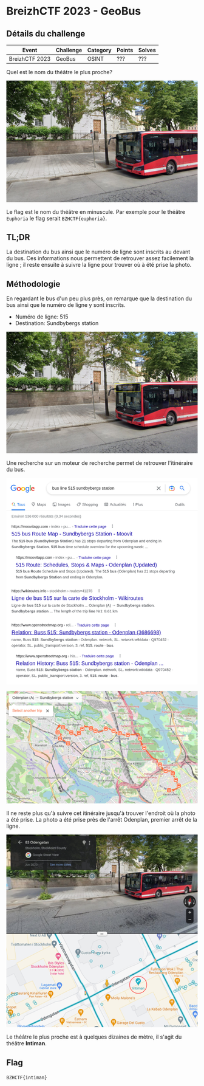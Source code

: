 BreizhCTF 2023 - GeoBus
=======================

## Détails du challenge

| Event          | Challenge       | Category | Points | Solves |
|----------------|-----------------|----------|--------|--------|
| BreizhCTF 2023 | GeoBus          | OSINT    | ???    | ???    |


Quel est le nom du théâtre le plus proche?

![Challenge picture](../Challenge/geobus.jpg)

Le flag est le nom du théâtre en minuscule. Par exemple pour le théâtre `Euphoria` le flag serait `BZHCTF{euphoria}`.

## TL;DR

La destination du bus ainsi que le numéro de ligne sont inscrits au devant du bus. Ces informations nous permettent de retrouver assez facilement la ligne ; il reste ensuite à suivre la ligne pour trouver où à été prise la photo.

## Méthodologie

En regardant le bus d'un peu plus près, on remarque que la destination du bus ainsi que le numéro de ligne y sont inscrits.

* Numéro de ligne: 515
* Destination: Sundbybergs station

![Step 1](./wu-step-1.jpg)

Une recherche sur un moteur de recherche permet de retrouver l'itinéraire du bus.

![Step 2](./wu-step-2.jpg)

![Step 3](./wu-step-3.jpg)

Il ne reste plus qu'à suivre cet itinéraire jusqu'à trouver l'endroit où la photo a été prise. La photo a été prise près de l'arrêt Odenplan, premier arrêt de la ligne.

![Step 4](./wu-step-4.jpg)

Le théâtre le plus proche est à quelques dizaines de mètre, il s'agit du théâtre **Intiman**.

## Flag

`BZHCTF{intiman}`
